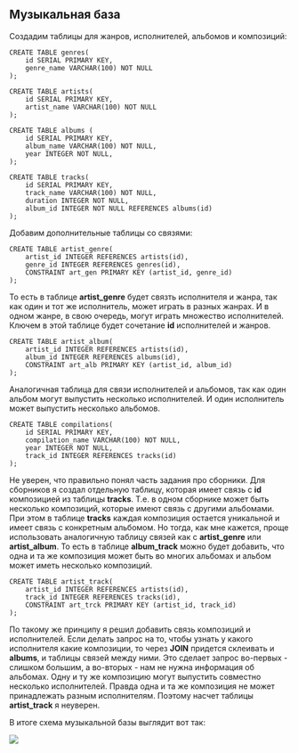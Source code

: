 ## Музыкальная база

Создадим таблицы для жанров, исполнителей, альбомов и композиций:

```
CREATE TABLE genres(
	id SERIAL PRIMARY KEY,
	genre_name VARCHAR(100) NOT NULL
);

CREATE TABLE artists(
	id SERIAL PRIMARY KEY,
	artist_name VARCHAR(100) NOT NULL
);

CREATE TABLE albums (
	id SERIAL PRIMARY KEY,
	album_name VARCHAR(100) NOT NULL,
	year INTEGER NOT NULL,
);

CREATE TABLE tracks(
	id SERIAL PRIMARY KEY,
	track_name VARCHAR(100) NOT NULL,
	duration INTEGER NOT NULL,
	album_id INTEGER NOT NULL REFERENCES albums(id)
);
```


Добавим дополнительные таблицы со связями:

```
CREATE TABLE artist_genre(
	artist_id INTEGER REFERENCES artists(id),
	genre_id INTEGER REFERENCES genres(id),
	CONSTRAINT art_gen PRIMARY KEY (artist_id, genre_id)
);
```

То есть в таблице __artist_genre__ будет связть исполнителя и жанра, так как один и тот же исполнитель, может играть в разных жанрах.
И в одном жанре, в свою очередь, могут играть множество исполнителей.
Ключем в этой таблице будет сочетание __id__ исполнителей и жанров.


```
CREATE TABLE artist_album(
	artist_id INTEGER REFERENCES artists(id),
	album_id INTEGER REFERENCES albums(id),
	CONSTRAINT art_alb PRIMARY KEY (artist_id, album_id)
);
```

Аналогичная таблица для связи исполнителей и альбомов, так как один альбом могут выпустить несколько исполнителей.
И один исполнитель может выпустить несколько альбомов.


```
CREATE TABLE compilations(
	id SERIAL PRIMARY KEY,
	compilation_name VARCHAR(100) NOT NULL,
	year INTEGER NOT NULL,
	track_id INTEGER REFERENCES tracks(id)
);
```

Не уверен, что правильно понял часть задания про сборники.
Для сборников я создал отдельную таблицу, которая имеет связь с __id__ композицией из таблицы __tracks__.
Т.е. в одном сборнике может быть несколько композиций, которые имеют связь с другими альбомами.
При этом в таблице __tracks__ каждая композиция остается уникальной и имеет связь с конкретным альбомом.
Но тогда, как мне кажется, проще использовать аналогичную таблицу связей как с __artist_genre__ или __artist_album__.
То есть в таблице __album_track__ можно будет добавить, что одна и та же композиция может быть во многих альбомах и альбом может иметь несколько композиций.


```
CREATE TABLE artist_track(
	artist_id INTEGER REFERENCES artists(id),
	track_id INTEGER REFERENCES tracks(id),
	CONSTRAINT art_trck PRIMARY KEY (artist_id, track_id)
);
```

По такому же принципу я решил добавить связь композиций и исполнителей.
Если делать запрос на то, чтобы узнать у какого исполнителя какие композиции, то через __JOIN__ придется склеивать и __albums__, и таблицы связей между ними.
Это сделает запрос во-первых - слишком большим, а во-вторых - нам не нужна информация об альбомах.
Одну и ту же композицию могут выпустить совместно несколько исполнителей.
Правда одна и та же композиция не может принадлежать разным исполнителям.
Поэтому насчет таблицы __artist_track__ я неуверен.
  
В итоге схема музыкальной базы выглядит вот так:

![](//https://github.com/gchernousov/music_base_netology/blob/master/music_base_scheme.jpg)